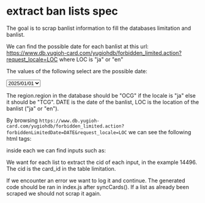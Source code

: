 # extract ban lists spec

The goal is to scrap banlist information to fill the databases limitation and banlist.

We can find the possible date for each banlist at this url: https://www.db.yugioh-card.com/yugiohdb/forbidden_limited.action?request_locale=LOC where LOC is "ja" or "en"

The values of the following select are the possible date:

<select id="forbiddenLimitedDate" name="forbiddenLimitedDate"><option value="2025-01-01">2025/01/01</option><option value="2024-10-01">2024/10/01</option><option value="2024-07-01">2024/07/01</option><option value="2024-04-01">2024/04/01</option><option value="2024-01-01">2024/01/01</option><option value="2023-10-01">2023/10/01</option><option value="2023-07-01">2023/07/01</option><option value="2023-04-01">2023/04/01</option><option value="2023-01-01">2023/01/01</option><option value="2022-10-01">2022/10/01</option><option value="2022-07-01">2022/07/01</option><option value="2022-04-01">2022/04/01</option><option value="2022-01-01">2022/01/01</option><option value="2021-10-01">2021/10/01</option><option value="2021-07-01">2021/07/01</option></select>

The region.region in the database should be "OCG" if the locale is "ja" else it should be "TCG".
DATE is the date of the banlist, LOC is the location of the banlist ("ja" or "en").

By browsing `https://www.db.yugioh-card.com/yugiohdb/forbidden_limited.action?forbiddenLimitedDate=DATE&request_locale=LOC` we can see the following html tags:

<div id="list_forbidden">
<div id="list_limited">
<div id="list_semi_limited">

inside each we can find inputs such as:

<input type="hidden" class="link_value" value="/yugiohdb/card_search.action?ope=2&amp;cid=14496">

We want for each list to extract the cid of each input, in the example 14496. The cid is the card_id in the table limitation.

If we encounter an error we want to log it and continue.
The generated code should be ran in index.js after syncCards().
If a list as already been scraped we should not scrap it again.
